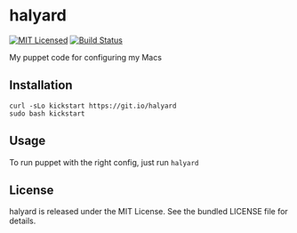 halyard
=======

[![MIT Licensed](https://img.shields.io/badge/license-MIT-green.svg)](https://tldrlegal.com/license/mit-license)
[![Build Status](https://img.shields.io/travis/com/halyard/halyard.svg)](https://travis-ci.com/halyard/halyard)

My puppet code for configuring my Macs

## Installation

```
curl -sLo kickstart https://git.io/halyard
sudo bash kickstart
```

## Usage

To run puppet with the right config, just run `halyard`

## License

halyard is released under the MIT License. See the bundled LICENSE file for details.

